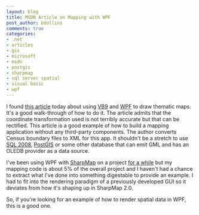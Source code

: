 ```yaml
---
layout: blog
title: MSDN Article on Mapping with WPF
post_author: bdollins
comments: true
categories:
- .net
- articles
- gis
- microsoft
- msdn
- postgis
- sharpmap
- sql server spatial
- visual basic
- wpf
---
```


I found <a href="http://msdn.microsoft.com/msdnmag/issues/07/12/Maps/default.aspx">this article</a> today about using <a href="http://www.microsoft.com/express/vb/default.aspx">VB9</a> and <a href="http://windowsclient.net/Default.aspx">WPF</a> to draw thematic maps. It's a good walk-through of how to do it. The article admits that the coordinate transformation used is not terribly accurate but that can be rectified. This article is a good example of how to build a mapping application without any third-party components. The author converts Census boundary files to XML for this app. It shouldn't be a stretch to use <a href="http://www.microsoft.com/sql/2008/technologies/spatial.mspx">SQL 2008</a>, <a href="http://postgis.refractions.net">PostGIS</a> or some other database that can emit GML and has an OLEDB provider as a data source. 

I've been using WPF with <a href="http://codeplex.com/SharpMap">SharpMap</a> on a project <a href="http://geobabble.wordpress.com/2007/08/14/sharpmap-and-wpf/">for a while</a> but my mapping code is about 5% of the overall project and I haven't had a chance to extract what I've done into something digestable to provide an example. I had to fit into the rendering paradigm of a previously developed GUI so it deviates from how it's shaping up in SharpMap 2.0. 

So, if you're looking for an example of how to render spatial data in WPF, this is a good one.
